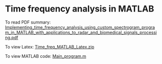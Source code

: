 # Time frequency analysis in MATLAB
 
To read PDF summary: [Implementing_time_frequency_analysis_using_custom_spectrogram_program_in_MATLAB_with_applications_to_radar_and_biomedical_signals_processing.pdf
](https://github.com/georgelin-eng/Time-frequency-analysis-in-MATLAB/blob/main/Implementing_time_frequency_analysis_using_custom_spectrogram_program_in_MATLAB_with_applications_to_radar_and_biomedical_signals_processing.pdf)

To view Latex: [Time_freq_MATLAB_Latex.zip](https://github.com/georgelin-eng/Time-frequency-analysis-in-MATLAB/blob/main/Time_freq_MATLAB_Latex.zip)

To view MATLAB code: [Main_program.m](https://github.com/georgelin-eng/Time-frequency-analysis-in-MATLAB/blob/main/Main_program.m)
